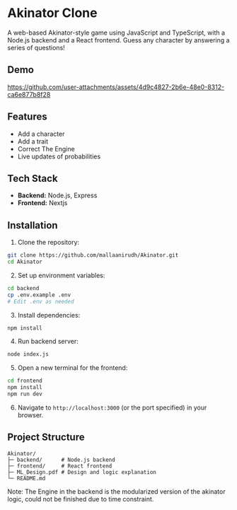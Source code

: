 
# Akinator Clone

A web-based Akinator-style game using JavaScript and TypeScript, with a Node.js backend and a React frontend. Guess any character by answering a series of questions!

## Demo

https://github.com/user-attachments/assets/4d9c4827-2b6e-48e0-8312-ca6e877b8f28

## Features

* Add a character
* Add a trait
* Correct The Engine
* Live updates of probabilities

## Tech Stack

* **Backend:** Node.js, Express
* **Frontend:** Nextjs

## Installation

1. Clone the repository:

```bash
git clone https://github.com/mallaanirudh/Akinator.git
cd Akinator
```

2. Set up environment variables:

```bash
cd backend
cp .env.example .env
# Edit .env as needed
```

3. Install dependencies:

```bash
npm install
```

4. Run backend server:

```bash
node index.js
```

5. Open a new terminal for the frontend:

```bash
cd frontend
npm install
npm run dev
```

6. Navigate to `http://localhost:3000` (or the port specified) in your browser.

## Project Structure

```
Akinator/
├─ backend/      # Node.js backend
├─ frontend/     # React frontend
├─ ML_Design.pdf # Design and logic explanation
└─ README.md
```

Note: The Engine in the backend is the modularized version of the akinator logic, could not be finished due to time constraint.

